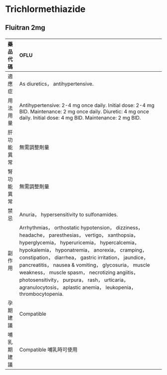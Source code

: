 # Trichlormethiazide

## Fluitran 2mg

##### 

| 藥品代碼   | OFLU                                                                                                                                                                                                                                                                                                                                                                                                                                                                                         |
|:-----------|:---------------------------------------------------------------------------------------------------------------------------------------------------------------------------------------------------------------------------------------------------------------------------------------------------------------------------------------------------------------------------------------------------------------------------------------------------------------------------------------------|
| 適應症     | As diuretics， antihypertensive.                                                                                                                                                                                                                                                                                                                                                                                                                                                             |
| 用法用量   | Antihypertensive: 2-4 mg once daily. Initial dose: 2-4 mg BID. Maintenance: 2 mg once daily. Diuretic: 4 mg once daily. Initial dose: 4 mg BID. Maintenance: 2 mg BID.                                                                                                                                                                                                                                                                                                                       |
| 肝功能異常 | 無需調整劑量                                                                                                                                                                                                                                                                                                                                                                                                                                                                                 |
| 腎功能異常 | 無需調整劑量                                                                                                                                                                                                                                                                                                                                                                                                                                                                                 |
| 禁忌       | Anuria， hypersensitivity to sulfonamides.                                                                                                                                                                                                                                                                                                                                                                                                                                                   |
| 副作用     | Arrhythmias， orthostatic hypotension， dizziness， headache， paresthesias， vertigo， xanthopsia， hyperglycemia， hyperuricemia， hypercalcemia， hypokalemia， hyponatremia， anorexia， cramping， constipation， diarrhea， gastric irritation， jaundice， pancreatitis， nausea & vomiting， glycosuria， muscle weakness， muscle spasm， necrotizing angiitis， photosensitivity， purpura， rash， urticaria， agranulocytosis， aplastic anemia， leukopenia， thrombocytopenia. |
| 孕期建議   | Compatible                                                                                                                                                                                                                                                                                                                                                                                                                                                                                   |
| 哺乳期建議 | Compatible 哺乳時可使用                                                                                                                                                                                                                                                                                                                                                                                                                                                                      |

